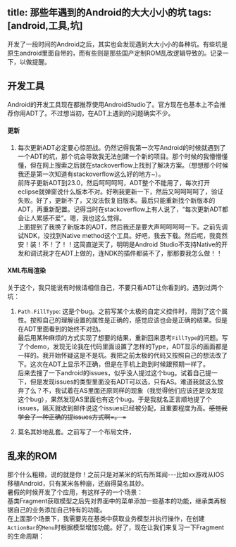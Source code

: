 title: 那些年遇到的Android的大大小小的坑
tags:[android,工具,坑]
---
开发了一段时间的Android之后，其实也会发现遇到大大小小的各种坑。有些坑是原生android里面自带的，而有些则是那些国产定制ROM乱改逻辑导致的。记录一下，以做提醒。

开发工具
-------------
Android的开发工具现在都推荐使用AndroidStudio了。官方现在也基本上不会推荐你用ADT了。不过想当初，在ADT上遇到的问题确实不少。
#### **更新** ####
1. 每次更新ADT必定要心惊胆战。仍然记得我第一次写Android的时候就遇到了一个ADT的坑，那个坑会导致我无法创建一个新的项目。那个时候的我懵懵懂懂，但在网上搜索之后就在stackoverflow上找到了解决方案。（想想那个时候我还是第一次知道有stackoverflow这么好的地方~）。  
前阵子更新ADT到23.0，然后呵呵呵呵，ADT整个不能用了，每次打开eclipse就弹窗说什么版本不对。好咧我更新一下，然后又呵呵呵呵了，验证失败。好了，更新不了，又没法恢复旧版本。最后只能重新找个新版本的ADT，再重新配置。记得当时在stackoverflow上有人说了，“每次更新ADT都会让人累感不爱”。嗯，我也这么觉得。  
上面提到了我换了新版本的ADT，然后我还是要大声呵呵呵呵一下。之前先调试NDK，没找到Native method这个工具。好吧，我去下载。然后呢，我竟然安！装！不！了！！这简直逆天了，明明是Android Studio不支持Native的开发和调试我才在ADT上做的，连NDK的插件都装不了，那那要我怎么做！！

#### **XML布局渲染** ####
关于这个，我只能说有时候请相信自己，不要只看ADT让你看到的。遇到过两个坑：
1. `Path.FillType`: 这是个bug。之前写某个太极的自定义控件时，用到了这个属性。按照自己的理解设置的属性是正确的，感觉应该也会是正确的结果。但是在ADT里面看到的始终不对劲。  
	最后用某种麻烦的方式实现了想要的结果，重新回来思考`FillType`的问题。写了个demo，发现无论我在代码里面设置了怎样的Type，ADT显示的画面都是一样的。我开始怀疑这是不是坑。我把之前太极的代码又按照自己的想法改了下。这次在ADT上显示不正确，但是在手机上跑到时候跟预期一样了。  
	后来去搜了一下android的issues，似乎没人提过这个bug。试着自己提一下，但是发现issues的类型里面没有ADT可以选，只有AS。难道我就这么放弃了么？不，我试着在AS里面还原同样的现象（我觉得他们应该还是没发现这个bug），果然发现AS里面也有这个bug。于是我就名正言顺地提了个issues，隔天就收到邮件说这个issues已经被分配，且重要程度为高。~~感觉我学会了一种正确的提issues方式啊=。 =~~

2. 莫名其妙地乱套。之前写了一个布局文件，

乱来的ROM
------------
那个什么粗粮，说的就是你！之前只是对某米的坑有所耳闻---比如xx游戏从IOS移植Android，只有某米各种崩，还崩得莫名其妙。  
暑假的时候开发了个应用，有这样子的一个场景：  
基类Fragment获取模型之后先对界面中的菜单添加一些基本的功能，继承类再根据自己的业务添加自己特有的功能。  
在上面那个场景下，我需要先在基类中获取业务模型并执行操作，在创建`ActionBar`的`Menu`时根据模型增加功能。好了，现在让我们来复习一下Fragment的生命周期：
